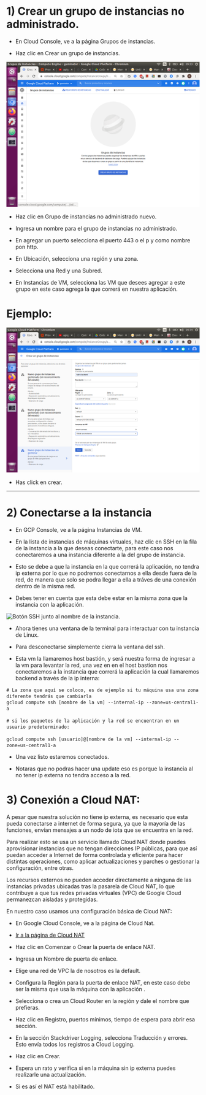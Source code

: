 # 1) Crear un grupo de instancias no administrado.


* En Cloud Console, ve a la página Grupos de instancias.

[](https://console.cloud.google.com/compute/instanceGroups/list?authuser=0&project=guminator&instanceGroupsTablesize=50)

* Haz clic en Crear un grupo de instancias.

![Crear](../images/Grupos-Instancia/G2.png)



* Haz clic en Grupo de instancias no administrado nuevo.
 

* Ingresa un nombre para el grupo de instancias no administrado.


* En agregar un puerto selecciona el puerto 443 o el p y como nombre pon http.

* En Ubicación, selecciona una región y una zona.

* Selecciona una Red y una Subred.

* En Instancias de VM, selecciona las VM que desees agregar a este grupo en este caso agrega la que correrá en nuestra aplicación.

# Ejemplo:

![Grupo de instancias](../images/Grupos-Instancia/G3.png)


* Has click en crear.
---

# 2) Conectarse a la instancia

- En GCP Console, ve a la página Instancias de VM.

- En la lista de instancias de máquinas virtuales, haz clic en SSH en la fila de la instancia a la que deseas conectarte, para este caso nos conectaremos a una instancia diferente a la del grupo de instancia.

- Esto se debe  a que la instancia en la que correrá la aplicación, no tendra ip externa por lo que no podremos conectarnos a ella desde fuera de la red, de manera que solo se podra llegar a ella a tráves de una conexión  dentro de la misma red.

- Debes tener en cuenta que esta debe estar en la misma zona que la instancia con la aplicación.

![Botón SSH junto al nombre de la instancia.](https://cloud.google.com/docs/images/establish-ssh-connection-1.png?hl=es-419)

- Ahora tienes una ventana de la terminal para interactuar con tu instancia de Linux.

- Para desconectarse simplemente cierra la ventana del ssh.

- Esta vm la llamaremos host bastión, y será nuestra forma de ingresar a la vm para levantar la red, una vez en en el host bastion nos conectaremos a la instancia que correrá la aplicación la cual llamaremos backend a través de la ip interna:



```
# La zona que aquí se coloco, es de ejemplo si tu máquina usa una zona diferente tendrás que cambiarla
gcloud compute ssh [nombre de la vm] --internal-ip --zone=us-central1-a

# si los paquetes de la aplicación y la red se encuentran en un usuario predeterminado:

gcloud compute ssh [usuario]@[nombre de la vm] --internal-ip --zone=us-central1-a 
```
* Una vez listo  estaremos conectados.

* Notaras que no podras hacer una update eso es porque la instancia al no tener ip externa no tendra acceso a la red.


# 3) Conexión a Cloud NAT:

A pesar que nuestra solución no tiene ip externa, es necesario que esta pueda conectarse a internet de forma segura, ya que la mayoría de las funciones, envían mensajes a un nodo de iota que se encuentra en la red.

Para realizar esto se usa un servicio llamado Cloud NAT  donde puedes aprovisionar instancias que no tengan direcciones IP públicas, para que así puedan acceder a Internet de forma controlada y eficiente para hacer distintas operaciones, como aplicar actualizaciones y parches o gestionar la configuración, entre otras. 

Los recursos externos no pueden acceder directamente a ninguna de las instancias privadas ubicadas tras la pasarela de Cloud NAT, lo que contribuye a que tus redes privadas virtuales (VPC) de Google Cloud permanezcan aisladas y protegidas.


En nuestro caso usamos una configuración básica de  Cloud NAT:


* En Google Cloud Console, ve a la página de Cloud Nat.

* [Ir a la página de Cloud NAT](https://console.cloud.google.com/net-services/nat/list?hl=es&_ga=2.10075125.1577132522.1603220388-459450626.1601906451)

* Haz clic en Comenzar o Crear la puerta de enlace NAT.

* Ingresa un Nombre de puerta de enlace.

* Elige una red de VPC la de nosotros es la default.

* Configura la Región para la puerta de enlace NAT, en este caso debe ser la misma que usa la máquina con la aplicación .

* Selecciona o crea un Cloud Router en la región y dale el nombre que prefieras.

* Haz clic en Registro, puertos mínimos, tiempo de espera para abrir esa sección.

* En la sección Stackdriver Logging, selecciona Traducción y errores. Esto envía todos los registros a Cloud Logging.

* Haz clic en Crear.

* Espera un rato y verifica si en la máquina sin ip externa puedes realizarle una actualización.

* Si es así el NAT está habilitado.



